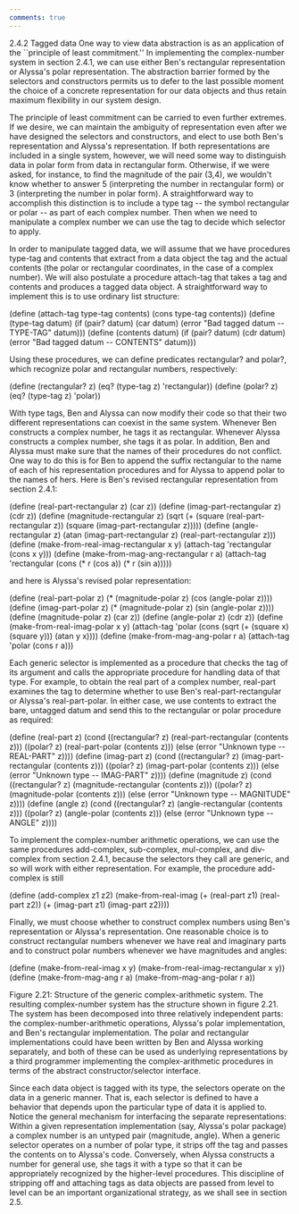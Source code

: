 ```yaml
---
comments: true
---
```


2.4.2  Tagged data
One way to view data abstraction is as an application of the ``principle of least commitment.'' In implementing the complex-number system in section 2.4.1, we can use either Ben's rectangular representation or Alyssa's polar representation. The abstraction barrier formed by the selectors and constructors permits us to defer to the last possible moment the choice of a concrete representation for our data objects and thus retain maximum flexibility in our system design.

The principle of least commitment can be carried to even further extremes. If we desire, we can maintain the ambiguity of representation even after we have designed the selectors and constructors, and elect to use both Ben's representation and Alyssa's representation. If both representations are included in a single system, however, we will need some way to distinguish data in polar form from data in rectangular form. Otherwise, if we were asked, for instance, to find the magnitude of the pair (3,4), we wouldn't know whether to answer 5 (interpreting the number in rectangular form) or 3 (interpreting the number in polar form). A straightforward way to accomplish this distinction is to include a type tag -- the symbol rectangular or polar -- as part of each complex number. Then when we need to manipulate a complex number we can use the tag to decide which selector to apply.

In order to manipulate tagged data, we will assume that we have procedures type-tag and contents that extract from a data object the tag and the actual contents (the polar or rectangular coordinates, in the case of a complex number). We will also postulate a procedure attach-tag that takes a tag and contents and produces a tagged data object. A straightforward way to implement this is to use ordinary list structure:

(define (attach-tag type-tag contents)
  (cons type-tag contents))
(define (type-tag datum)
  (if (pair? datum)
      (car datum)
      (error "Bad tagged datum -- TYPE-TAG" datum)))
(define (contents datum)
  (if (pair? datum)
      (cdr datum)
      (error "Bad tagged datum -- CONTENTS" datum)))

Using these procedures, we can define predicates rectangular? and polar?, which recognize polar and rectangular numbers, respectively:

(define (rectangular? z)
  (eq? (type-tag z) 'rectangular))
(define (polar? z)
  (eq? (type-tag z) 'polar))

With type tags, Ben and Alyssa can now modify their code so that their two different representations can coexist in the same system. Whenever Ben constructs a complex number, he tags it as rectangular. Whenever Alyssa constructs a complex number, she tags it as polar. In addition, Ben and Alyssa must make sure that the names of their procedures do not conflict. One way to do this is for Ben to append the suffix rectangular to the name of each of his representation procedures and for Alyssa to append polar to the names of hers. Here is Ben's revised rectangular representation from section 2.4.1:

(define (real-part-rectangular z) (car z))
(define (imag-part-rectangular z) (cdr z))
(define (magnitude-rectangular z)
  (sqrt (+ (square (real-part-rectangular z))
           (square (imag-part-rectangular z)))))
(define (angle-rectangular z)
  (atan (imag-part-rectangular z)
        (real-part-rectangular z)))
(define (make-from-real-imag-rectangular x y)
  (attach-tag 'rectangular (cons x y)))
(define (make-from-mag-ang-rectangular r a) 
  (attach-tag 'rectangular
              (cons (* r (cos a)) (* r (sin a)))))

and here is Alyssa's revised polar representation:

(define (real-part-polar z)
  (* (magnitude-polar z) (cos (angle-polar z))))
(define (imag-part-polar z)
  (* (magnitude-polar z) (sin (angle-polar z))))
(define (magnitude-polar z) (car z))
(define (angle-polar z) (cdr z))
(define (make-from-real-imag-polar x y) 
  (attach-tag 'polar
               (cons (sqrt (+ (square x) (square y)))
                     (atan y x))))
(define (make-from-mag-ang-polar r a)
  (attach-tag 'polar (cons r a)))

Each generic selector is implemented as a procedure that checks the tag of its argument and calls the appropriate procedure for handling data of that type. For example, to obtain the real part of a complex number, real-part examines the tag to determine whether to use Ben's real-part-rectangular or Alyssa's real-part-polar. In either case, we use contents to extract the bare, untagged datum and send this to the rectangular or polar procedure as required:

(define (real-part z)
  (cond ((rectangular? z) 
         (real-part-rectangular (contents z)))
        ((polar? z)
         (real-part-polar (contents z)))
        (else (error "Unknown type -- REAL-PART" z))))
(define (imag-part z)
  (cond ((rectangular? z)
         (imag-part-rectangular (contents z)))
        ((polar? z)
         (imag-part-polar (contents z)))
        (else (error "Unknown type -- IMAG-PART" z))))
(define (magnitude z)
  (cond ((rectangular? z)
         (magnitude-rectangular (contents z)))
        ((polar? z)
         (magnitude-polar (contents z)))
        (else (error "Unknown type -- MAGNITUDE" z))))
(define (angle z)
  (cond ((rectangular? z)
         (angle-rectangular (contents z)))
        ((polar? z)
         (angle-polar (contents z)))
        (else (error "Unknown type -- ANGLE" z))))

To implement the complex-number arithmetic operations, we can use the same procedures add-complex, sub-complex, mul-complex, and div-complex from section 2.4.1, because the selectors they call are generic, and so will work with either representation. For example, the procedure add-complex is still

(define (add-complex z1 z2)
  (make-from-real-imag (+ (real-part z1) (real-part z2))
                       (+ (imag-part z1) (imag-part z2))))

Finally, we must choose whether to construct complex numbers using Ben's representation or Alyssa's representation. One reasonable choice is to construct rectangular numbers whenever we have real and imaginary parts and to construct polar numbers whenever we have magnitudes and angles:

(define (make-from-real-imag x y)
  (make-from-real-imag-rectangular x y))
(define (make-from-mag-ang r a)
  (make-from-mag-ang-polar r a))



Figure 2.21:  Structure of the generic complex-arithmetic system.
The resulting complex-number system has the structure shown in figure 2.21. The system has been decomposed into three relatively independent parts: the complex-number-arithmetic operations, Alyssa's polar implementation, and Ben's rectangular implementation. The polar and rectangular implementations could have been written by Ben and Alyssa working separately, and both of these can be used as underlying representations by a third programmer implementing the complex-arithmetic procedures in terms of the abstract constructor/selector interface.

Since each data object is tagged with its type, the selectors operate on the data in a generic manner. That is, each selector is defined to have a behavior that depends upon the particular type of data it is applied to. Notice the general mechanism for interfacing the separate representations: Within a given representation implementation (say, Alyssa's polar package) a complex number is an untyped pair (magnitude, angle). When a generic selector operates on a number of polar type, it strips off the tag and passes the contents on to Alyssa's code. Conversely, when Alyssa constructs a number for general use, she tags it with a type so that it can be appropriately recognized by the higher-level procedures. This discipline of stripping off and attaching tags as data objects are passed from level to level can be an important organizational strategy, as we shall see in section 2.5.